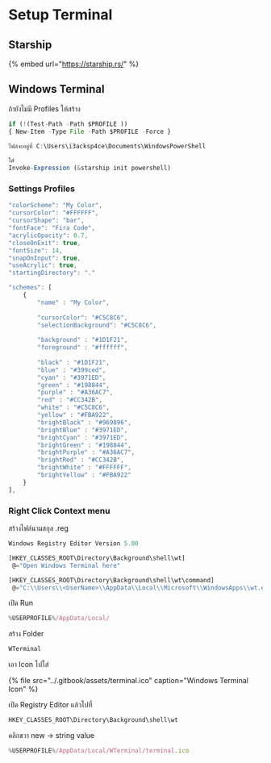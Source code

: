 # Setup Terminal

## Starship

{% embed url="https://starship.rs/" %}

## Windows Terminal

ถ้ายังไม่มี Profiles ให้สร้าง

```javascript
if (!(Test-Path -Path $PROFILE ))
{ New-Item -Type File -Path $PROFILE -Force }

ไฟล์จะอยู่ที่ C:\Users\i3acksp4ce\Documents\WindowsPowerShell

ใส่ 
Invoke-Expression (&starship init powershell)
```

### Settings Profiles

```javascript
"colorScheme": "My Color",
"cursorColor": "#FFFFFF",
"cursorShape": "bar",
"fontFace": "Fira Code",
"acrylicOpacity": 0.7,
"closeOnExit": true,
"fontSize": 14,
"snapOnInput": true,
"useAcrylic": true,
"startingDirectory": "."

"schemes": [
    {
        "name" : "My Color",
    
        "cursorColor": "#C5C8C6",
        "selectionBackground": "#C5C8C6",
    
        "background" : "#1D1F21",
        "foreground" : "#ffffff",
    
        "black" : "#1D1F21",
        "blue" : "#399ced",
        "cyan" : "#3971ED",
        "green" : "#198844",
        "purple" : "#A36AC7",
        "red" : "#CC342B",
        "white" : "#C5C8C6",
        "yellow" : "#FBA922",
        "brightBlack" : "#969896",
        "brightBlue" : "#3971ED",
        "brightCyan" : "#3971ED",
        "brightGreen" : "#198844",
        "brightPurple" : "#A36AC7",
        "brightRed" : "#CC342B",
        "brightWhite" : "#FFFFFF",
        "brightYellow" : "#FBA922"
    }
],
```

### Right Click Context menu

สร้างไฟล์นามสกุล .reg

```javascript
Windows Registry Editor Version 5.00

[HKEY_CLASSES_ROOT\Directory\Background\shell\wt]
 @="Open Windows Terminal here"

[HKEY_CLASSES_ROOT\Directory\Background\shell\wt\command]
 @="C:\\Users\\<UserName>\\AppData\\Local\\Microsoft\\WindowsApps\\wt.exe"
```

เปิด Run

```javascript
%USERPROFILE%/AppData/Local/
```

สร้าง Folder

```javascript
WTerminal
```

เอา Icon ไปใส่

{% file src="../.gitbook/assets/terminal.ico" caption="Windows Terminal Icon" %}

เปิด Registry Editor แล้วไปที่

```javascript
HKEY_CLASSES_ROOT\Directory\Background\shell\wt
```

คลิกขวา new -&gt; string value

```javascript
%USERPROFILE%/AppData/Local/WTerminal/terminal.ico
```


